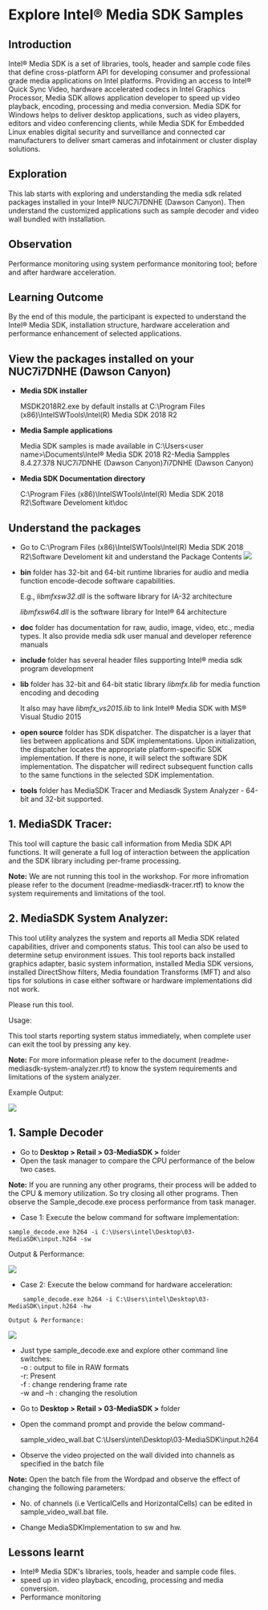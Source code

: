 # Explore Intel® Media SDK Samples
## Introduction

Intel® Media SDK is a set of libraries, tools, header and sample code files that define cross-platform API for developing consumer and professional grade media applications on Intel platforms. Providing an access to Intel® Quick Sync Video, hardware accelerated codecs in Intel Graphics Processor, Media SDK allows application developer to speed up video playback, encoding, processing and media conversion. Media SDK for Windows helps to deliver desktop applications, such as video players, editors and video conferencing clients, while Media SDK for Embedded Linux enables digital security and surveillance and connected car manufacturers to deliver smart cameras and infotainment or cluster display solutions.

## Exploration

This lab starts with exploring and understanding the media sdk related packages installed in your Intel® NUC7i7DNHE (Dawson Canyon). Then understand the customized applications such as sample decoder and video wall bundled with installation.

## Observation

Performance monitoring using system performance monitoring tool; before and after hardware acceleration.

## Learning Outcome

By the end of this module, the participant is expected to understand the Intel® Media SDK, installation structure, hardware acceleration and performance enhancement of selected applications.
## View the packages installed on your NUC7i7DNHE (Dawson Canyon)

-  **Media SDK installer**

    MSDK2018R2.exe by default installs at C:\Program Files (x86)\IntelSWTools\Intel(R) Media SDK 2018 R2

-  **Media Sample applications**

    Media SDK samples is made available in C:\Users\<user name>\Documents\Intel® Media SDK 2018 R2-Media Sampples 8.4.27.378
NUC7i7DNHE (Dawson Canyon)7i7DNHE (Dawson Canyon)
- **Media SDK Documentation directory**

    C:\Program Files (x86)\IntelSWTools\Intel(R) Media SDK 2018 R2\Software Develoment kit\doc

## Understand the packages

- Go to C:\Program Files (x86)\IntelSWTools\Intel(R) Media SDK 2018 R2\Software Develoment kit and understand the Package Contents
![](images/Packages.JPG)
*   **bin** folder has 32-bit and 64-bit runtime libraries for audio and media function encode-decode software capabilities.

    E.g., _libmfxsw32.dll_ is the software library for IA-32 architecture

    _libmfxsw64.dll_ is the software library for Intel® 64 architecture

*   **doc** folder has documentation for raw, audio, image, video, etc., media types. It also provide media sdk user manual and developer reference manuals

*   **include** folder has several header files supporting Intel® media sdk program development

*   **lib** folder has 32-bit and 64-bit static library _libmfx.lib_ for media function encoding and decoding

    It also may have _libmfx\_vs2015.lib_ to link Intel® Media SDK with MS® Visual Studio 2015

*   **open source** folder has SDK dispatcher. The dispatcher is a layer that lies between applications and SDK implementations. Upon initialization, the dispatcher locates the appropriate platform-specific SDK implementation. If there is none, it will select the software SDK implementation. The dispatcher will redirect subsequent function calls to the same functions in the selected SDK implementation.

*   **tools** folder has MediaSDK Tracer and Mediasdk System Analyzer - 64-bit and 32-bit supported.

## 1. MediaSDK Tracer:

  This tool will capture the basic call information from Media SDK API functions. It will generate a full log of interaction between the application and the SDK library including per-frame processing.

  **Note:** We are not running this tool in the workshop. For more infromation please refer to the document (readme-mediasdk-tracer.rtf) to know the system requirements and limitations of the tool.

## 2. MediaSDK System Analyzer:

  This tool utility analyzes the system and reports all Media SDK related capabilities, driver and components status. This tool can also be used to determine setup environment issues. This tool reports back installed graphics adapter, basic system information, installed Media SDK versions, installed DirectShow filters, Media foundation Transforms (MFT) and also tips for solutions in case either software or hardware implementations did not work.

  Please run this tool.

  Usage:

  This tool starts reporting system status immediately, when complete user can exit the tool by pressing any key.

  **Note:** For more information please refer to the document (readme-mediasdk-system-analyzer.rtf) to know the system requirements and limitations of the system analyzer.

  Example Output:

  ![](images/SystemAnalyzer.JPG)
  ## 1. Sample Decoder

  - Go to **Desktop > Retail > 03-MediaSDK >** folder
  -  Open the task manager to compare the CPU performance of the below two cases.

   **Note:** If you are running any other programs, their process will be added to the CPU & memory utilization. So try closing all other programs. Then observe the Sample_decode.exe process performance from task manager.

-  Case 1: Execute the below command for software implementation:  
```
sample_decode.exe h264 -i C:\Users\intel\Desktop\03-MediaSDK\input.h264 -sw

 ```

  Output & Performance:

![](images/MSDK_SW.jpg)  


*   Case 2: Execute the below command for hardware acceleration:  
```
    sample_decode.exe h264 -i C:\Users\intel\Desktop\03-MediaSDK\input.h264 -hw

  ```

    Output & Performance:

![](images/MSDK_HW.jpg)  


*   Just type sample_decode.exe and explore other command line switches:  
    \-o : output to file in RAW formats  
    \-r: Present  
    \-f : change rendering frame rate  
    \-w and –h : changing the resolution

*   Go to **Desktop > Retail > 03-MediaSDK >** folder

*   Open the command prompt and provide the below command-  


    sample_video_wall.bat C:\Users\intel\Desktop\03-MediaSDK\input.h264

*   Observe the video projected on the wall divided into channels as specified in the batch file

 **Note:**  Open the batch file from the Wordpad and observe the effect of changing the following parameters:

- No. of channels (i.e VerticalCells and HorizontalCells) can be edited in sample_video_wall.bat file.

- Change MediaSDKImplementation to sw and hw.
## Lessons learnt
*   Intel® Media SDK's libraries, tools, header and sample code files.
*   speed up in video playback, encoding, processing and media conversion.
*   Performance monitoring
